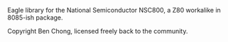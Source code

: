 Eagle library for the National Semiconductor NSC800, a Z80 workalike in 8085-ish package.
<p>
Copyright Ben Chong, licensed freely back to the community.
